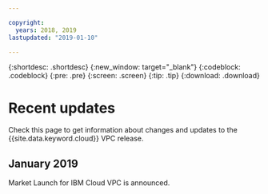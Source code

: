```yaml
---

copyright:
  years: 2018, 2019
lastupdated: "2019-01-10"

---
```


{:shortdesc: .shortdesc}
{:new_window: target="_blank"}
{:codeblock: .codeblock}
{:pre: .pre}
{:screen: .screen}
{:tip: .tip}
{:download: .download}

# Recent updates

Check this page to get information about changes and updates to the {{site.data.keyword.cloud}} VPC release.

## January 2019

Market Launch for IBM Cloud VPC is announced.



